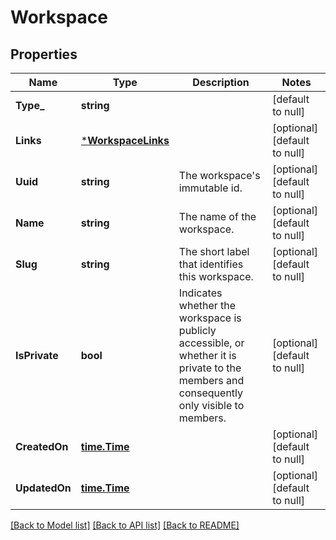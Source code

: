 # Workspace

## Properties
Name | Type | Description | Notes
------------ | ------------- | ------------- | -------------
**Type_** | **string** |  | [default to null]
**Links** | [***WorkspaceLinks**](workspace_links.md) |  | [optional] [default to null]
**Uuid** | **string** | The workspace&#x27;s immutable id. | [optional] [default to null]
**Name** | **string** | The name of the workspace. | [optional] [default to null]
**Slug** | **string** | The short label that identifies this workspace. | [optional] [default to null]
**IsPrivate** | **bool** | Indicates whether the workspace is publicly accessible, or whether it is private to the members and consequently only visible to members. | [optional] [default to null]
**CreatedOn** | [**time.Time**](time.Time.md) |  | [optional] [default to null]
**UpdatedOn** | [**time.Time**](time.Time.md) |  | [optional] [default to null]

[[Back to Model list]](../README.md#documentation-for-models) [[Back to API list]](../README.md#documentation-for-api-endpoints) [[Back to README]](../README.md)

